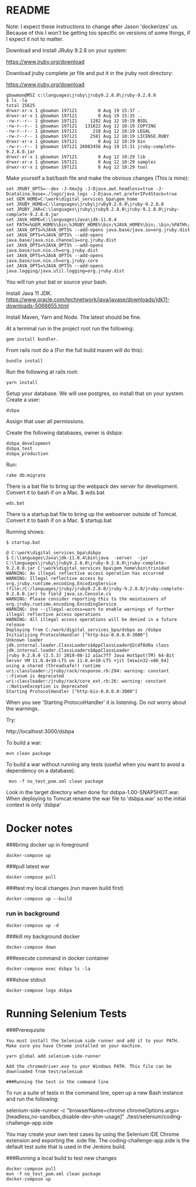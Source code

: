 # README

Note: I expect these instructions to change after Jason 'dockerizes' us. Because of this I won't be getting too
specific on versions of some things, if I expect it not to matter.

Download and install JRuby 9.2.8 on your system:

https://www.jruby.org/download

Download jruby complete jar file and put it in the jruby root directory:

https://www.jruby.org/download

```bazaar
gbowman@MSI c:\languages\jruby\jruby9.2.8.0\jruby-9.2.8.0                    
$ ls -la                                                                     
total 25625                                                                  
drwxr-xr-x 1 gbowman 197121        0 Aug 19 15:37 .                          
drwxr-xr-x 1 gbowman 197121        0 Aug 19 15:35 ..                         
-rw-r--r-- 1 gbowman 197121     1282 Aug 12 10:19 BSDL                       
-rw-r--r-- 1 gbowman 197121   131622 Aug 12 10:19 COPYING                    
-rw-r--r-- 1 gbowman 197121      218 Aug 12 10:19 LEGAL                      
-rw-r--r-- 1 gbowman 197121     2581 Aug 12 10:19 LICENSE.RUBY               
drwxr-xr-x 1 gbowman 197121        0 Aug 12 10:29 bin                        
-rw-r--r-- 1 gbowman 197121 26083456 Aug 19 15:31 jruby-complete-9.2.8.0.jar 
drwxr-xr-x 1 gbowman 197121        0 Aug 12 10:29 lib                        
drwxr-xr-x 1 gbowman 197121        0 Aug 12 10:29 samples                    
drwxr-xr-x 1 gbowman 197121        0 Aug 12 10:29 tool                       
```

Make yourself a bat/bash file and make the obvious changes (This is mine):
```bazaar
set JRUBY_OPTS=--dev -J-Xmx2g -J-Djava.awt.headless=true -J-Dcatalina.base=./logs/java_logs -J-Djava.net.preferIPv4Stack=true
set GEM_HOME=C:\work\digital_services_bpa\gem_home
set JRUBY_HOME=C:\languages\jruby\jruby9.2.8.0\jruby-9.2.8.0
set JRUBY_JAR=C:\languages\jruby\jruby9.2.8.0\jruby-9.2.8.0\jruby-complete-9.2.8.0.jar
set JAVA_HOME=C:\languages\Java\jdk-11.0.4
set PATH=%GEM_HOME%\bin;%JRUBY_HOME%\bin;%JAVA_HOME%\bin;.\bin;%PATH%;
set JAVA_OPTS=%JAVA_OPTS% --add-opens java.base/java.io=org.jruby.dist
set JAVA_OPTS=%JAVA_OPTS% --add-opens java.base/java.nio.channels=org.jruby.dist
set JAVA_OPTS=%JAVA_OPTS% --add-opens java.base/sun.nio.ch=org.jruby.dist
set JAVA_OPTS=%JAVA_OPTS% --add-opens java.base/sun.nio.ch=org.jruby.core
set JAVA_OPTS=%JAVA_OPTS% --add-opens java.logging/java.util.logging=org.jruby.dist
```

You will run your bat or source your bash.

Install Java 11 JDK.
https://www.oracle.com/technetwork/java/javase/downloads/jdk11-downloads-5066655.html

Install Maven, Yarn and Node. The latest should be fine.

At a terminal run in the project root run the following:
```bazaar
gem install bundler.
```

From rails root do a (For the full build maven will do this):
```bazaar
bundle install
```

Run the following at rails root:
```
yarn install
```

Setup your database.  We will use postgres, so install that on your system.
Create a user: 
```bazaar
dsbpa
```

Assign that user all permissions.

Create the following databases, owner is dsbpa:
```bazaar
dsbpa_development
dsbpa_test
dsbpa_production
```

Run:

```bazaar
rake db:migrate
```

There is a bat file to bring up the webpack dev server for development.   Convert it to bash if on a Mac.
$ wds.bat

```bazaar
wds.bat
```

There is a startup.bat file to bring up the webserver outside of Tomcat.  Convert it to bash if on a Mac.
$ startup.bat

Running shows:
```bazaar
$ startup.bat

@ C:\work\digital_services_bpa\dsbpa
$ C:\languages\Java\jdk-11.0.4\bin\java  -server  -jar C:\languages\jruby\jruby9.2.8.0\jruby-9.2.8.0\jruby-complete-9.2.8.0.jar C:\work\digital_services_bpa\gem_home\bin\trinidad
WARNING: An illegal reflective access operation has occurred
WARNING: Illegal reflective access by org.jruby.runtime.encoding.EncodingService (file:/C:/languages/jruby/jruby9.2.8.0/jruby-9.2.8.0/jruby-complete-9.2.8.0.jar) to field java.io.Console.cs
WARNING: Please consider reporting this to the maintainers of org.jruby.runtime.encoding.EncodingService
WARNING: Use --illegal-access=warn to enable warnings of further illegal reflective access operations
WARNING: All illegal access operations will be denied in a future release
Deploying from C:/work/digital_services_bpa/dsbpa as /dsbpa
Initializing ProtocolHandler ["http-bio-0.0.0.0-3000"]
Unknown loader jdk.internal.loader.ClassLoaders$AppClassLoader@2cdf8d8a class jdk.internal.loader.ClassLoaders$AppClassLoader
jruby 9.2.8.0 (2.5.3) 2019-08-12 a1ac7ff Java HotSpot(TM) 64-Bit Server VM 11.0.4+10-LTS on 11.0.4+10-LTS +jit [mswin32-x86_64]
using a shared (threadsafe!) runtime
uri:classloader:/jruby/rack/response.rb:294: warning: constant ::Fixnum is deprecated
uri:classloader:/jruby/rack/core_ext.rb:26: warning: constant ::NativeException is deprecated
Starting ProtocolHandler ["http-bio-0.0.0.0-3000"]

```
When you see 'Starting ProtocolHandler' it is listening. Do not worry about the warnings.

Try:

http://localhost:3000/dsbpa

To build a war:

```bazaar
mvn clean package
```

To build a war without running any tests (useful when you want to avoid a dependency on a database).

```bazaar
 mvn -f no_test_pom.xml clean package
```

Look in the target directory when done for dsbpa-1.00-SNAPSHOT.war.
When deploying to Tomcat rename the war file to 'dsbpa.war' so the initial context is only 'dsbpa'



# Docker notes
###bring docker up in foreground
```
docker-compose up 
```

###pull latest war
```
docker-compose pull
```

###test my local changes (run maven build first)
```
docker-compose up --build 
```

### run in background
```
docker-compose up -d 
```

###kill my background docker
```
docker-compose down 
```

###execute command in docker container
```
docker-compose exec dsbpa ls -la 
```

###show stdout
```
docker-compose logs dsbpa 
```

# Running Selenium Tests
###Prerequisite 
```
You must install the Selenium side runner and add it to your PATH. Make sure you have Chrome installed on your machine.

yarn global add selenium-side-runner

Add the chromedriver.exe to your Windows PATH. This file can be downloaded from test/selenium

###Running the test in the command line 
```
To run a suite of tests in the command line, open up a new Bash instance and run the following:

selenium-side-runner -c "browserName=chrome chromeOptions.args=[headless,no-sandbox,disable-dev-shm-usage]" ./test/selenium/coding-challenge-app.side

You may create your own test cases by using the Selenium IDE Chrome extension and exporting the .side file. The coding-challenge-app.side is the default test suite that is used in the Jenkins build.

###Running a local build to test new changes
```
docker-compose pull
mvn -f no_test_pom.xml clean package
docker-compose up
